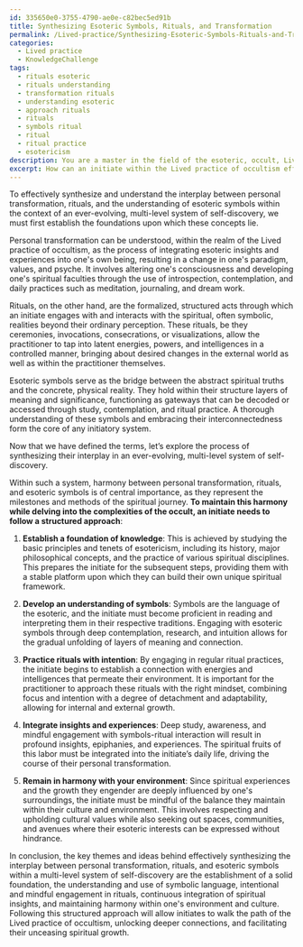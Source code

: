 ```yaml
---
id: 335650e0-3755-4790-ae0e-c82bec5ed91b
title: Synthesizing Esoteric Symbols, Rituals, and Transformation
permalink: /Lived-practice/Synthesizing-Esoteric-Symbols-Rituals-and-Transformation/
categories:
  - Lived practice
  - KnowledgeChallenge
tags:
  - rituals esoteric
  - rituals understanding
  - transformation rituals
  - understanding esoteric
  - approach rituals
  - rituals
  - symbols ritual
  - ritual
  - ritual practice
  - esotericism
description: You are a master in the field of the esoteric, occult, Lived practice and Education. You are a writer of tests, challenges, textbooks and deep knowledge on Lived practice for initiates and students to gain deep insights and understanding from. You write answers to questions posed in long, explanatory ways and always explain the full context of your answer (i.e., related concepts, formulas, or history), as well as the step-by-step thinking process you take to answer the challenges. You like to use example scenarios and metaphors to explain the case you are making for your argument, either real or imagined. Summarize the key themes, ideas, and conclusions at the end.
excerpt: How can an initiate within the Lived practice of occultism effectively synthesize the interplay between personal transformation, rituals, and the understanding of esoteric symbols in an ever-evolving, multi-level system of self-discovery, while maintaining harmony with the inherent powers of their own environment and culture?
---
```

To effectively synthesize and understand the interplay between personal transformation, rituals, and the understanding of esoteric symbols within the context of an ever-evolving, multi-level system of self-discovery, we must first establish the foundations upon which these concepts lie.

Personal transformation can be understood, within the realm of the Lived practice of occultism, as the process of integrating esoteric insights and experiences into one's own being, resulting in a change in one's paradigm, values, and psyche. It involves altering one's consciousness and developing one's spiritual faculties through the use of introspection, contemplation, and daily practices such as meditation, journaling, and dream work.

Rituals, on the other hand, are the formalized, structured acts through which an initiate engages with and interacts with the spiritual, often symbolic, realities beyond their ordinary perception. These rituals, be they ceremonies, invocations, consecrations, or visualizations, allow the practitioner to tap into latent energies, powers, and intelligences in a controlled manner, bringing about desired changes in the external world as well as within the practitioner themselves.

Esoteric symbols serve as the bridge between the abstract spiritual truths and the concrete, physical reality. They hold within their structure layers of meaning and significance, functioning as gateways that can be decoded or accessed through study, contemplation, and ritual practice. A thorough understanding of these symbols and embracing their interconnectedness form the core of any initiatory system.

Now that we have defined the terms, let’s explore the process of synthesizing their interplay in an ever-evolving, multi-level system of self-discovery.

Within such a system, harmony between personal transformation, rituals, and esoteric symbols is of central importance, as they represent the milestones and methods of the spiritual journey. **To maintain this harmony while delving into the complexities of the occult, an initiate needs to follow a structured approach**:

1. **Establish a foundation of knowledge**: This is achieved by studying the basic principles and tenets of esotericism, including its history, major philosophical concepts, and the practice of various spiritual disciplines. This prepares the initiate for the subsequent steps, providing them with a stable platform upon which they can build their own unique spiritual framework.

2. **Develop an understanding of symbols**: Symbols are the language of the esoteric, and the initiate must become proficient in reading and interpreting them in their respective traditions. Engaging with esoteric symbols through deep contemplation, research, and intuition allows for the gradual unfolding of layers of meaning and connection.

3. **Practice rituals with intention**: By engaging in regular ritual practices, the initiate begins to establish a connection with energies and intelligences that permeate their environment. It is important for the practitioner to approach these rituals with the right mindset, combining focus and intention with a degree of detachment and adaptability, allowing for internal and external growth.

4. **Integrate insights and experiences**: Deep study, awareness, and mindful engagement with symbols-ritual interaction will result in profound insights, epiphanies, and experiences. The spiritual fruits of this labor must be integrated into the initiate’s daily life, driving the course of their personal transformation.

5. **Remain in harmony with your environment**: Since spiritual experiences and the growth they engender are deeply influenced by one's surroundings, the initiate must be mindful of the balance they maintain within their culture and environment. This involves respecting and upholding cultural values while also seeking out spaces, communities, and avenues where their esoteric interests can be expressed without hindrance.

In conclusion, the key themes and ideas behind effectively synthesizing the interplay between personal transformation, rituals, and esoteric symbols within a multi-level system of self-discovery are the establishment of a solid foundation, the understanding and use of symbolic language, intentional and mindful engagement in rituals, continuous integration of spiritual insights, and maintaining harmony within one's environment and culture. Following this structured approach will allow initiates to walk the path of the Lived practice of occultism, unlocking deeper connections, and facilitating their unceasing spiritual growth.

